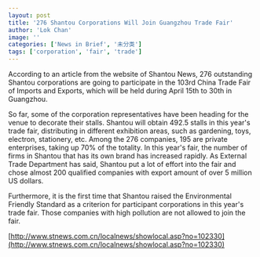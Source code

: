 ```yaml
---
layout: post
title: '276 Shantou Corporations Will Join Guangzhou Trade Fair'
author: 'Lok Chan'
image: ''
categories: ['News in Brief', '未分类']
tags: ['corporation', 'fair', 'trade']
---
```


According to an article from the website of Shantou News, 276 outstanding Shantou corporations are going to participate in the 103rd China Trade Fair of Imports and Exports, which will be held during April 15th to 30th in Guangzhou.

So far, some of the corporation representatives have been heading for the venue to decorate their stalls. Shantou will obtain 492.5 stalls in this year's trade fair, distributing in different exhibition areas, such as gardening, toys, electron, stationery, etc. Among the 276 companies, 195 are private enterprises, taking up 70% of the totality. In this year's fair, the number of firms in Shantou that has its own brand has increased rapidly. As External Trade Department has said, Shantou put a lot of effort into the fair and chose almost 200 qualified companies with export amount of over 5 million US dollars.

Furthermore, it is the first time that Shantou raised the Environmental Friendly Standard as a criterion for participant corporations in this year's trade fair. Those companies with high pollution are not allowed to join the fair.

[http://www.stnews.com.cn/localnews/showlocal.asp?no=102330](http://www.stnews.com.cn/localnews/showlocal.asp?no=102330)